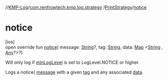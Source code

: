//[KMP-Log](../../../index.md)/[com.renfrowtech.kmp.log.strategy](../index.md)
/[PrintStrategy](index.md)/[notice](notice.md)

# notice

[ios]\
open override fun [notice](notice.md)(
message: [String](https://kotlinlang.org/api/latest/jvm/stdlib/kotlin/-string/index.html)?,
tag: [String](https://kotlinlang.org/api/latest/jvm/stdlib/kotlin/-string/index.html),
data: [Map](https://kotlinlang.org/api/latest/jvm/stdlib/kotlin.collections/-map/index.html)
&lt;[String](https://kotlinlang.org/api/latest/jvm/stdlib/kotlin/-string/index.html)
, [Any](https://kotlinlang.org/api/latest/jvm/stdlib/kotlin/-any/index.html)?&gt;?)

Will only log if [minLogLevel](min-log-level.md) is set to LogLevel.NOTICE or higher.

Logs a notice( [message](notice.md) with a given [tag](notice.md) and any
associated [data](notice.md).
